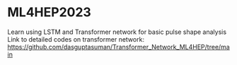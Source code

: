 # ML4HEP2023
Learn using LSTM and Transformer network for basic pulse shape analysis
Link to detailed codes on transformer network: https://github.com/dasguptasuman/Transformer_Network_ML4HEP/tree/main
